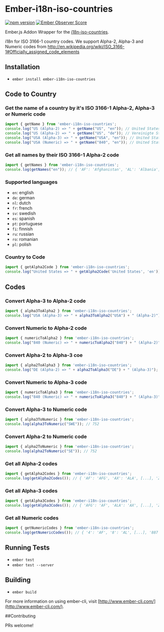 # Ember-i18n-iso-countries
[![npm version](https://badge.fury.io/js/ember-countries.svg)](https://badge.fury.io/js/ember-i18n-iso-countries)
[![Ember Observer Score](https://emberobserver.com/badges/ember-i18n-iso-countries.svg)](https://emberobserver.com/addons/ember-i18n-iso-countries)

Ember.js Addon Wrapper for the [i18n-iso-countries](https://github.com/michaelwittig/node-i18n-iso-countries).

i18n for ISO 3166-1 country codes. We support Alpha-2, Alpha-3 and Numeric codes from http://en.wikipedia.org/wiki/ISO_3166-1#Officially_assigned_code_elements

## Installation

* `ember install ember-i18n-iso-countries`

## Code to Country

### Get the name of a country by it's ISO 3166-1 Alpha-2, Alpha-3 or Numeric code

`````javascript
import { getName } from 'ember-i18n-iso-countries';
console.log("US (Alpha-2) => " + getName("US", "en")); // United States
console.log("US (Alpha-2) => " + getName("US", "de")); // Vereinigte Staaten von Amerika
console.log("USA (Alpha-3) => " + getName("USA", "en")); // United States
console.log("USA (Numeric) => " + getName("840", "en")); // United States
`````

### Get all names by their ISO 3166-1 Alpha-2 code

`````javascript
import { getNames } from 'ember-i18n-iso-countries';
console.log(getNames("en")); // { 'AF': 'Afghanistan', 'AL': 'Albania', [...], 'ZM': 'Zambia', 'ZW': 'Zimbabwe' }
`````

### Supported languages

* `en`: english
* `de`: german
* `nl`: dutch
* `fr`: french
* `sv`: swedish
* `es`: spanish
* `pt`: portuguese
* `fi`: finnish
* `ru`: russian
* `ro`: romanian
* `pl`: polish

### Country to Code

`````javascript
import { getAlpha2Code } from 'ember-i18n-iso-countries';
console.log("United States => " + getAlpha2Code('United States', 'en')); // US
`````

## Codes

### Convert Alpha-3 to Alpha-2 code

`````javascript
import { alpha3ToAlpha2 } from 'ember-i18n-iso-countries';
console.log("USA (Alpha-3) => " + alpha3ToAlpha2("USA") + " (Alpha-2)"); // United States
`````

### Convert Numeric to Alpha-2 code

`````javascript
import { numericToAlpha2 } from 'ember-i18n-iso-countries';
console.log("840 (Numeric) => " + numericToAlpha2("840") + " (Alpha-2)"); // United States
`````

### Convert Alpha-2 to Alpha-3 coe
`````javascript
import { alpha2ToAlpha3 } from 'ember-i18n-iso-countries';
console.log("DE (Alpha-2) => " + alpha2ToAlpha3("DE") + " (Alpha-3)"); // Germany
`````

### Convert Numeric to Alpha-3 code

`````javascript
import { numericToAlpha3 } from 'ember-i18n-iso-countries';
console.log("840 (Numeric) => " + numericToAlpha3("840") + " (Alpha-3)"); // United States
`````

### Convert Alpha-3 to Numeric code

`````javascript
import { alpha3ToNumeric } from 'ember-i18n-iso-countries';
console.log(alpha3ToNumeric("SWE")); // 752
`````

### Convert Alpha-2 to Numeric code

`````javascript
import { alpha2ToNumeric } from 'ember-i18n-iso-countries';
console.log(alpha2ToNumeric("SE")); // 752
`````

### Get all Alpha-2 codes

`````javascript
import { getAlpha2Codes } from 'ember-i18n-iso-countries';
console.log(getAlpha2Codes()); // { 'AF': 'AFG', 'AX': 'ALA', [...], 'ZM': 'ZMB', 'ZW': 'ZWE' }
`````

### Get all Alpha-3 codes

`````javascript
import { getAlpha3Codes } from 'ember-i18n-iso-countries';
console.log(getAlpha3Codes()); // { 'AFG': 'AF', 'ALA': 'AX', [...], 'ZMB': 'ZM', 'ZWE': 'ZW' }
`````

### Get all Numeric codes

`````javascript
import { getNumericCodes } from 'ember-i18n-iso-countries';
console.log(getNumericCodes()); // { '4': 'AF', '8': 'AL', [...], '887': 'YE', '894': 'ZM' }
`````

## Running Tests

* `ember test`
* `ember test --server`


## Building

* `ember build`

For more information on using ember-cli, visit [http://www.ember-cli.com/](http://www.ember-cli.com/).

##Contributing

PRs welcome!
